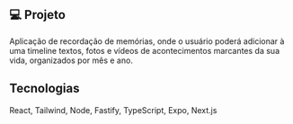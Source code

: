## 💻 Projeto

Aplicação de recordação de memórias, onde o usuário poderá adicionar à uma timeline textos, fotos e vídeos de acontecimentos marcantes da sua vida, organizados por mês e ano.

## Tecnologias
React, Tailwind, Node, Fastify, TypeScript, Expo, Next.js
